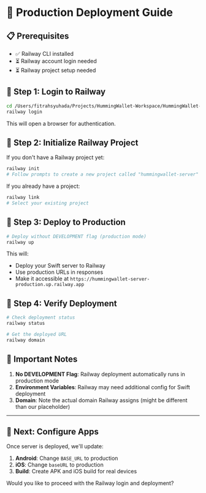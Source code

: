 # 🚀 Production Deployment Guide

## 📋 **Prerequisites**
- ✅ Railway CLI installed 
- ⏳ Railway account login needed
- ⏳ Railway project setup needed

## 🔷 **Step 1: Login to Railway**

```bash
cd /Users/fitrahsyuhada/Projects/HummingWallet-Workspace/HummingWallet-Server
railway login
```

This will open a browser for authentication.

## 🔷 **Step 2: Initialize Railway Project**

If you don't have a Railway project yet:

```bash
railway init
# Follow prompts to create a new project called "hummingwallet-server"
```

If you already have a project:

```bash
railway link
# Select your existing project
```

## 🔷 **Step 3: Deploy to Production**

```bash
# Deploy without DEVELOPMENT flag (production mode)
railway up
```

This will:
- Deploy your Swift server to Railway
- Use production URLs in responses
- Make it accessible at `https://hummingwallet-server-production.up.railway.app`

## 🔷 **Step 4: Verify Deployment**

```bash
# Check deployment status
railway status

# Get the deployed URL
railway domain
```

## 🚨 **Important Notes**

1. **No DEVELOPMENT Flag**: Railway deployment automatically runs in production mode
2. **Environment Variables**: Railway may need additional config for Swift deployment
3. **Domain**: Note the actual domain Railway assigns (might be different than our placeholder)

---

## 📱 **Next: Configure Apps**

Once server is deployed, we'll update:
1. **Android**: Change `BASE_URL` to production
2. **iOS**: Change `baseURL` to production
3. **Build**: Create APK and iOS build for real devices

Would you like to proceed with the Railway login and deployment?